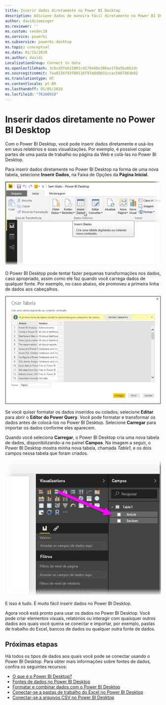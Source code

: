 ```yaml
---
title: Inserir dados diretamente no Power BI Desktop
description: Adicione dados de maneira fácil diretamente no Power BI Desktop
author: davidiseminger
ms.reviewer: ''
ms.custom: seodec18
ms.service: powerbi
ms.subservice: powerbi-desktop
ms.topic: conceptual
ms.date: 01/15/2020
ms.author: davidi
LocalizationGroup: Connect to data
ms.openlocfilehash: 3c6cd3feb15001cd170d48e306ee1f8a5ba8b2dc
ms.sourcegitcommit: 7aa0136f93f88516f97ddd8031ccac5d07863b92
ms.translationtype: HT
ms.contentlocale: pt-BR
ms.lasthandoff: 05/05/2020
ms.locfileid: "76160918"
---
```

# <a name="enter-data-directly-into-power-bi-desktop"></a>Inserir dados diretamente no Power BI Desktop

Com o Power BI Desktop, você pode inserir dados diretamente e usá-los em seus relatórios e suas visualizações. Por exemplo, é possível copiar partes de uma pasta de trabalho ou página da Web e colá-las no Power BI Desktop.

Para inserir dados diretamente no Power BI Desktop na forma de uma nova tabela, selecione **Inserir Dados**, na Faixa de Opções da **Página Inicial**.

![Selecione Inserir Dados em Página Inicial](media/desktop-enter-data-directly-into-desktop/enter-data-directly_1.png)

O Power BI Desktop pode tentar fazer pequenas transformações nos dados, caso apropriado, assim como ele faz quando você carrega dados de qualquer fonte. Por exemplo, no caso abaixo, ele promoveu a primeira linha de dados aos cabeçalhos.

![Dados com a primeira linha como títulos de coluna](media/desktop-enter-data-directly-into-desktop/enter-data-directly_2.png)

Se você quiser formatar os dados inseridos ou colados, selecione **Editar** para abrir o **Editor do Power Query**. Você pode formatar e transformar os dados antes de colocá-los no Power BI Desktop. Selecione **Carregar** para importar os dados conforme eles aparecem.

Quando você seleciona **Carregar**, o Power BI Desktop cria uma nova tabela de dados, disponibilizando-a no painel **Campos**. Na imagem a seguir, o Power BI Desktop mostra minha nova tabela, chamada *Table1*, e os dois campos nessa tabela que foram criados.

![Campos carregados no Power BI Desktop](media/desktop-enter-data-directly-into-desktop/enter-data-directly_3.png)

E isso é tudo. É muito fácil inserir dados no Power BI Desktop.

Agora você está pronto para usar os dados no Power BI Desktop. Você pode criar elementos visuais, relatórios ou interagir com quaisquer outros dados aos quais você queira se conectar e importar, por exemplo, pastas de trabalho do Excel, bancos de dados ou qualquer outra fonte de dados.

## <a name="next-steps"></a>Próximas etapas

Há todos os tipos de dados aos quais você pode se conectar usando o Power BI Desktop. Para obter mais informações sobre fontes de dados, confira os seguintes recursos:

* [O que é o Power BI Desktop?](desktop-what-is-desktop.md)
* [Fontes de dados no Power BI Desktop](desktop-data-sources.md)
* [Formatar e combinar dados com o Power BI Desktop](desktop-shape-and-combine-data.md)
* [Conectar-se a pastas de trabalho do Excel no Power BI Desktop](desktop-connect-excel.md)
* [Conectar-se a arquivos CSV no Power BI Desktop](desktop-connect-csv.md)
